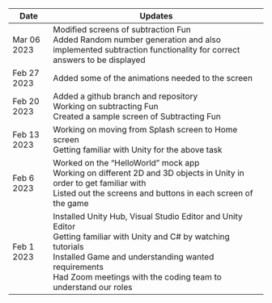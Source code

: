| Date  | Updates |
| ------------- | ------------- |
| Mar 06 2023 |	Modified screens of subtraction Fun <br> Added Random number generation and also implemented subtraction functionality for correct answers to be displayed |
| Feb 27 2023  |  Added some of the animations needed to the screen|
| Feb 20 2023 | Added a github branch and repository <br>	Working on subtracting Fun <br> Created a sample screen of Subtracting Fun |
| Feb 13 2023 |	Working on moving from Splash screen to Home screen <br>	Getting familiar with Unity for the above task |
| Feb 6 2023 | Worked on the “HelloWorld” mock app <br>	Working on different 2D and 3D objects in Unity in order to get familiar with <br>	Listed out the screens and buttons in each screen of the game |
| Feb 1 2023 | Installed Unity Hub, Visual Studio Editor and Unity Editor <br>	Getting familiar with Unity and C# by watching tutorials <br> Installed Game and understanding wanted requirements <br> Had Zoom meetings with the coding team to understand our roles |

